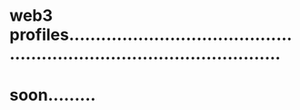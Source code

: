 # web3 profiles.............................................................................................
# soon.........
